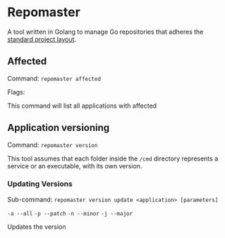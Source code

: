 # Repomaster

A tool written in Golang to manage Go repositories that adheres the [standard project layout](https://github.com/golang-standards/project-layout).

## Affected

Command: `repomaster affected`

Flags:


This command will list all applications with affected

## Application versioning

Command: `repomaster version`

This tool assumes that each folder inside the `/cmd` directory represents a service or an executable, with its own version.

### Updating Versions

Sub-command: `repomaster version update <application> [parameters]`

`-a --all`
`-p --patch`
`-n --minor`
`-j --major`

Updates the version
